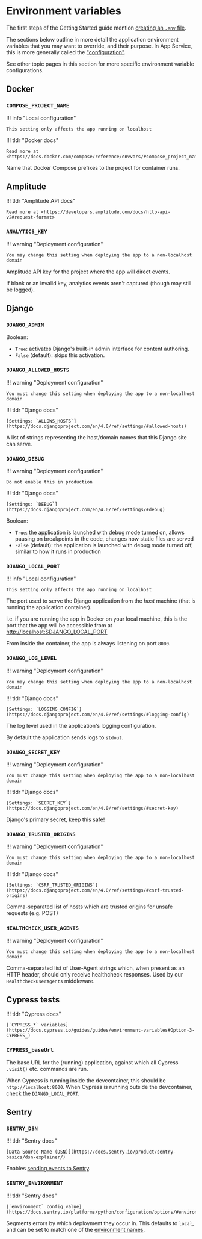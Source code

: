 # Environment variables

The first steps of the Getting Started guide mention [creating an `.env` file][getting-started_create-env].

The sections below outline in more detail the application environment variables that you may want to override, and their purpose. In App Service, this is more generally called the ["configuration"][app-service-config].

See other topic pages in this section for more specific environment variable configurations.

## Docker

### `COMPOSE_PROJECT_NAME`

!!! info "Local configuration"

    This setting only affects the app running on localhost

!!! tldr "Docker docs"

    Read more at <https://docs.docker.com/compose/reference/envvars/#compose_project_name>

Name that Docker Compose prefixes to the project for container runs.

## Amplitude

!!! tldr "Amplitude API docs"

    Read more at <https://developers.amplitude.com/docs/http-api-v2#request-format>

### `ANALYTICS_KEY`

!!! warning "Deployment configuration"

    You may change this setting when deploying the app to a non-localhost domain

Amplitude API key for the project where the app will direct events.

If blank or an invalid key, analytics events aren't captured (though may still be logged).

## Django

### `DJANGO_ADMIN`

Boolean:

- `True`: activates Django's built-in admin interface for content authoring.
- `False` (default): skips this activation.

### `DJANGO_ALLOWED_HOSTS`

!!! warning "Deployment configuration"

    You must change this setting when deploying the app to a non-localhost domain

!!! tldr "Django docs"

    [Settings: `ALLOWS_HOSTS`](https://docs.djangoproject.com/en/4.0/ref/settings/#allowed-hosts)

A list of strings representing the host/domain names that this Django site can serve.

### `DJANGO_DEBUG`

!!! warning "Deployment configuration"

    Do not enable this in production

!!! tldr "Django docs"

    [Settings: `DEBUG`](https://docs.djangoproject.com/en/4.0/ref/settings/#debug)

Boolean:

- `True`: the application is launched with debug mode turned on, allows pausing on breakpoints in the code, changes how static
  files are served
- `False` (default): the application is launched with debug mode turned off, similar to how it runs in production

### `DJANGO_LOCAL_PORT`

!!! info "Local configuration"

    This setting only affects the app running on localhost

The port used to serve the Django application from the _host_ machine (that is running the application container).

i.e. if you are running the app in Docker on your local machine, this is the port that the app will be accessible from at
<http://localhost:$DJANGO_LOCAL_PORT>

From inside the container, the app is always listening on port `8000`.

### `DJANGO_LOG_LEVEL`

!!! warning "Deployment configuration"

    You may change this setting when deploying the app to a non-localhost domain

!!! tldr "Django docs"

    [Settings: `LOGGING_CONFIG`](https://docs.djangoproject.com/en/4.0/ref/settings/#logging-config)

The log level used in the application's logging configuration.

By default the application sends logs to `stdout`.

### `DJANGO_SECRET_KEY`

!!! warning "Deployment configuration"

    You must change this setting when deploying the app to a non-localhost domain

!!! tldr "Django docs"

    [Settings: `SECRET_KEY`](https://docs.djangoproject.com/en/4.0/ref/settings/#secret-key)

Django's primary secret, keep this safe!

### `DJANGO_TRUSTED_ORIGINS`

!!! warning "Deployment configuration"

    You must change this setting when deploying the app to a non-localhost domain

!!! tldr "Django docs"

    [Settings: `CSRF_TRUSTED_ORIGINS`](https://docs.djangoproject.com/en/4.0/ref/settings/#csrf-trusted-origins)

Comma-separated list of hosts which are trusted origins for unsafe requests (e.g. POST)

### `HEALTHCHECK_USER_AGENTS`

!!! warning "Deployment configuration"

    You must change this setting when deploying the app to a non-localhost domain

Comma-separated list of User-Agent strings which, when present as an HTTP header, should only receive healthcheck responses. Used by our `HealthcheckUserAgents` middleware.

## Cypress tests

!!! tldr "Cypress docs"

    [`CYPRESS_*` variables](https://docs.cypress.io/guides/guides/environment-variables#Option-3-CYPRESS_)

### `CYPRESS_baseUrl`

The base URL for the (running) application, against which all Cypress `.visit()` etc. commands are run.

When Cypress is running inside the devcontainer, this should be `http://localhost:8000`. When Cypress is running outside the
devcontainer, check the [`DJANGO_LOCAL_PORT`](#django_local_port).

## Sentry

### `SENTRY_DSN`

!!! tldr "Sentry docs"

    [Data Source Name (DSN)](https://docs.sentry.io/product/sentry-basics/dsn-explainer/)

Enables [sending events to Sentry](../../deployment/troubleshooting/#error-monitoring).

### `SENTRY_ENVIRONMENT`

!!! tldr "Sentry docs"

    [`environment` config value](https://docs.sentry.io/platforms/python/configuration/options/#environment)

Segments errors by which deployment they occur in. This defaults to `local`, and can be set to match one of the [environment names](../../deployment/infrastructure/#environments).

[app-service-config]: https://docs.microsoft.com/en-us/azure/app-service/configure-common?tabs=portal
[getting-started_create-env]: ../getting-started/README.md#create-an-environment-file
